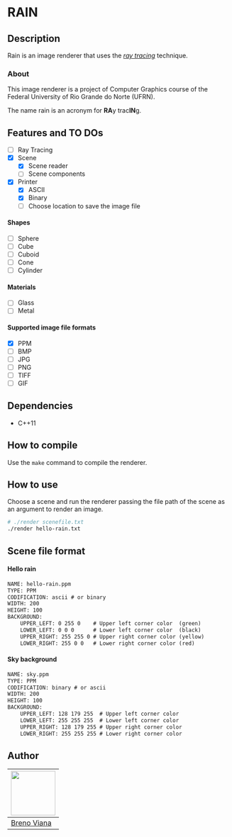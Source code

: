 # RAIN

## Description

Rain is an image renderer that uses the [_ray tracing_](https://en.wikipedia.org/wiki/Ray_tracing_(graphics)) technique.

### About

This image renderer is a project of Computer Graphics course of the Federal University of Rio Grande do Norte (UFRN).

The name rain is an acronym for **RA**y trac**IN**g.

## Features and TO DOs

- [ ] Ray Tracing
- [x] Scene
  - [x] Scene reader
  - [ ] Scene components
- [x] Printer
  - [x] ASCII
  - [x] Binary
  - [ ] Choose location to save the image file

#### Shapes

- [ ] Sphere
- [ ] Cube
- [ ] Cuboid
- [ ] Cone
- [ ] Cylinder

#### Materials

- [ ] Glass
- [ ] Metal

#### Supported image file formats
 
- [x] PPM
- [ ] BMP
- [ ] JPG
- [ ] PNG
- [ ] TIFF
- [ ] GIF

## Dependencies

- C++11

## How to compile

Use the ```make``` command to compile the renderer.

## How to use

Choose a scene and run the renderer passing the file path of the scene as an argument to render an image.

```bash
# ./render scenefile.txt
./render hello-rain.txt
```

## Scene file format

#### Hello rain

```txt
NAME: hello-rain.ppm
TYPE: PPM
CODIFICATION: ascii # or binary
WIDTH: 200
HEIGHT: 100
BACKGROUND:
    UPPER_LEFT: 0 255 0    # Upper left corner color  (green)
    LOWER_LEFT: 0 0 0      # Lower left corner color  (black)
    UPPER_RIGHT: 255 255 0 # Upper right corner color (yellow)
    LOWER_RIGHT: 255 0 0   # Lower right corner color (red)
```

#### Sky background

```txt
NAME: sky.ppm
TYPE: PPM
CODIFICATION: binary # or ascii
WIDTH: 200
HEIGHT: 100
BACKGROUND:
    UPPER_LEFT: 128 179 255  # Upper left corner color
    LOWER_LEFT: 255 255 255  # Lower left corner color
    UPPER_RIGHT: 128 179 255 # Upper right corner color
    LOWER_RIGHT: 255 255 255 # Lower right corner color
```

## Author

[<img src="https://avatars2.githubusercontent.com/u/17532418?v=3&s=400" width="100"/>](https://github.com/brenov) |
---|
[Breno Viana](https://github.com/brenov) |